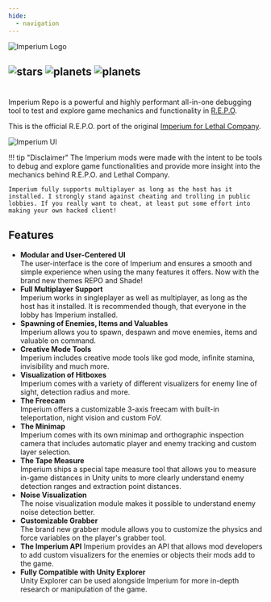 ```yaml
---
hide:
  - navigation
---
```


![Imperium Logo](https://github.com/giosuel/imperium-repo/blob/development/assets/imperium-repo_full_alpha.png?raw=true)

![stars](https://img.shields.io/github/stars/giosuel/imperium-repo?style=for-the-badge&color=609e9f)
![planets](https://img.shields.io/badge/planets-420-purple?style=for-the-badge&color=609e9f)
![planets](https://img.shields.io/badge/moons-69k-purple?style=for-the-badge&color=609e9f)
---

#

Imperium Repo is a powerful and highly performant all-in-one debugging tool to test and explore game mechanics and functionality in [R.E.P.O](https://store.steampowered.com/app/3241660/REPO/). 

This is the official R.E.P.O. port of the original [Imperium for Lethal Company](https://github.com/giosuel/imperium).

![Imperium UI](https://github.com/giosuel/imperium-repo/blob/development/assets/screenshots/imperium.png?raw=true)

!!! tip "Disclaimer"
    The Imperium mods were made with the intent to be tools to debug and explore game functionalities and provide more insight into the mechanics behind R.E.P.O. and Lethal Company.

    Imperium fully supports multiplayer as long as the host has it installed. I strongly stand against cheating and trolling in public lobbies. If you really want to cheat, at least put some effort into making your own hacked client!

## Features

* **Modular and User-Centered UI**  
    The user-interface is the core of Imperium and ensures a smooth and simple experience when using the many features it offers. Now with the brand new themes REPO and Shade!
* **Full Multiplayer Support**  
    Imperium works in singleplayer as well as multiplayer, as long as the host has it installed. It is recommended though, that everyone in the lobby has Imperium installed.
* **Spawning of Enemies, Items and Valuables**  
    Imperium allows you to spawn, despawn and move enemies, items and valuable on command.
* **Creative Mode Tools**  
    Imperium includes creative mode tools like god mode, infinite stamina, invisibility and much more.
* **Visualization of Hitboxes**  
    Imperium comes with a variety of different visualizers for enemy line of sight, detection radius and more.
* **The Freecam**  
    Imperium offers a customizable 3-axis freecam with built-in teleportation, night vision and custom FoV.
* **The Minimap**  
    Imperium comes with its own minimap and orthographic inspection camera that includes automatic player and enemy tracking and custom layer selection.
* **The Tape Measure**  
    Imperium ships a special tape measure tool that allows you to measure in-game distances in Unity units to more clearly understand enemy detection ranges and extraction point distances.
* **Noise Visualization**  
    The noise visualization module makes it possible to understand enemy noise detection better.
* **Customizable Grabber**  
    The brand new grabber module allows you to customize the physics and force variables on the player's grabber tool.
* **The Imperium API**
    Imperium provides an API that allows mod developers to add custom visualizers for the enemies or objects their mods add to the game.
* **Fully Compatible with Unity Explorer**  
    Unity Explorer can be used alongside Imperium for more in-depth research or manipulation of the game.